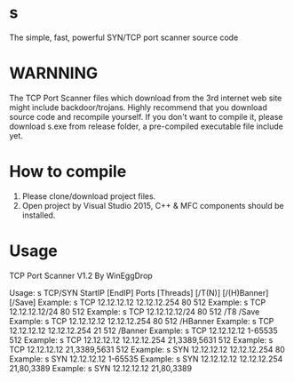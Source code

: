# s
The simple, fast, powerful SYN/TCP port scanner source code

WARNNING
=============
The TCP Port Scanner files which download from the 3rd internet web site might include backdoor/trojans.
Highly recommend that you download source code and recompile yourself.
If you don't want to compile it, please download s.exe from release folder, a pre-compiled executable file include yet.

How to compile
=============
1. Please clone/download project files.
2. Open project by Visual Studio 2015, C++ & MFC components should be installed.

Usage
=============
TCP Port Scanner V1.2 By WinEggDrop

Usage:   s TCP/SYN StartIP [EndIP] Ports [Threads] [/T(N)] [/(H)Banner] [/Save]
Example: s TCP 12.12.12.12 12.12.12.254 80 512
Example: s TCP 12.12.12.12/24 80 512
Example: s TCP 12.12.12.12/24 80 512 /T8 /Save
Example: s TCP 12.12.12.12 12.12.12.254 80 512 /HBanner
Example: s TCP 12.12.12.12 12.12.12.254 21 512 /Banner
Example: s TCP 12.12.12.12 1-65535 512
Example: s TCP 12.12.12.12 12.12.12.254 21,3389,5631 512
Example: s TCP 12.12.12.12 21,3389,5631 512
Example: s SYN 12.12.12.12 12.12.12.254 80
Example: s SYN 12.12.12.12 1-65535
Example: s SYN 12.12.12.12 12.12.12.254 21,80,3389
Example: s SYN 12.12.12.12 21,80,3389
